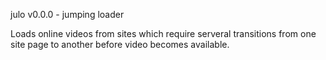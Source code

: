 julo v0.0.0 - jumping loader

Loads online videos from sites which require serveral transitions from
one site page to another before video becomes available.
